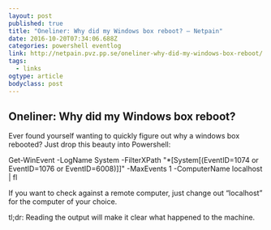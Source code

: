 ```yaml
---
layout: post
published: true
title: "Oneliner: Why did my Windows box reboot? – Netpain"
date: 2016-10-20T07:34:06.688Z
categories: powershell eventlog  
link: http://netpain.pvz.pp.se/oneliner-why-did-my-windows-box-reboot/
tags:
  - links
ogtype: article
bodyclass: post
---
```


## Oneliner: Why did my Windows box reboot?

Ever found yourself wanting to quickly figure out why a windows box rebooted? Just drop this beauty into Powershell:

Get-WinEvent -LogName System -FilterXPath "*[System[(EventID=1074 or EventID=1076 or EventID=6008)]]" -MaxEvents 1 -ComputerName localhost | fl

If you want to check against a remote computer, just change out “localhost” for the computer of your choice.

tl;dr: Reading the output will make it clear what happened to the machine.
